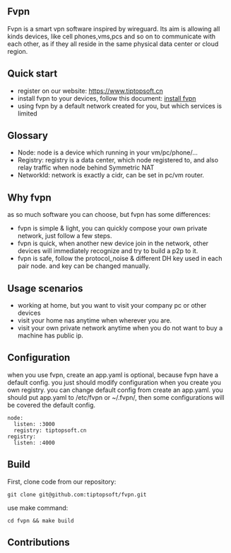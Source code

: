 ## Fvpn

Fvpn is a smart vpn software inspired by wireguard. Its aim is allowing all kinds devices, like cell phones,vms,pcs and
so
on to communicate with each other, as if they all reside in the same physical data center or cloud region.

## Quick start

- register on our website: https://www.tiptopsoft.cn
- install fvpn to your devices, follow this document: [install fvpn](./docs/install.md)
- using fvpn by a default network created for you, but which services is limited

## Glossary

- Node: node is a device which running in your vm/pc/phone/...
- Registry: registry is a data center, which node registered to, and also relay traffic when node behind Symmetric
  NAT
- NetworkId: network is exactly a cidr, can be set in pc/vm router.

## Why fvpn

as so much software you can choose, but fvpn has some differences:

- fvpn is simple & light, you can quickly compose your own private network, just follow a few steps.
- fvpn is quick, when another new device join in the network, other devices will immediately recognize and try to build
  a p2p to it.
- fvpn is safe, follow the protocol_noise & different DH key used in each pair node. and key can be changed manually.

## Usage scenarios

- working at home, but you want to visit your company pc or other devices
- visit your home nas anytime when wherever you are.
- visit your own private network anytime when you do not want to buy a machine has public ip.

## Configuration

when you use fvpn, create an app.yaml is optional, because fvpn have a default config. you just should modify
configuration when you create you own registry.
you can change default config from create an app.yaml.
you should put app.yaml to /etc/fvpn or ~/.fvpn/, then some configurations will be covered the default config.

```shell
node:
  listen: :3000
  registry: tiptopsoft.cn
registry:
  listen: :4000
```

## Build

First, clone code from our repository:

```shell
git clone git@github.com:tiptopsoft/fvpn.git
```

use make command:

```shell
cd fvpn && make build
```

## Contributions

